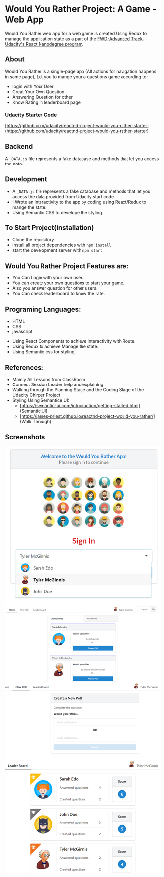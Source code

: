 
# Would You Rather Project: A Game - Web App
Would You Rather web app for a web game is created Using Redux to manage the application state as a part of the [FWD-Advanced Track-Udacity's React Nanodegree program](https://egfwd.com/).

## About
Would You Rather is a single-page app (All actions for navigation happens in same page), Let you to mange your a questions game according to:
- login with Your User
- Creat Your Own Question
- Answering Question for other
- Know Rating in leaderboard page


### Udacity Starter Code
[https://github.com/udacity/reactnd-project-would-you-rather-starter](https://github.com/udacity/reactnd-project-would-you-rather-starter)

## Backend
A `_DATA.js` file represents a fake database and methods that let you access the data. 

## Development
- A `_DATA.js` file represents a fake database and methods that let you access the data provided from Udacity start code
- I Wrote an interactivity to the app by coding using React/Redux to mange the state.
- Using Semantic CSS to develope the styling.

## To Start Project(installation)
* Clone the repository
* install all project dependencies with `npm install`
* start the development server with `npm start`

## Would You Rather Project Features are:
- You Can Login with your own user.
- You can create your own questions to start your game.
- Also you answer question for other users.
- You Can check leaderboard to know the rate.

## Programing Languages:
- HTML
- CSS
- javascript
* Using React Components to achieve interactivity with Route.
* Using Redux to achieve Manage the state.
* Using Semantic css for styling.

## References:
- Mainly All Lessons from ClassRoom
- Connect Session Leader help and explaining
- Walking through the Planning Stage and the Coding Stage of the Udacity Chirper Project
- Styling Using Semantice UI:
	- [https://semantic-ui.com/introduction/getting-started.html] (Semantic UI)
	- [https://james-priest.github.io/reactnd-project-would-you-rather/] (Walk Through)

## Screenshots
![screenshot1](public/images/Screen1.png)
![screenshot2](public/images/Screen2.png)
![screenshot3](public/images/Screen3.png)
![screenshot4](public/images/Screen4.png)